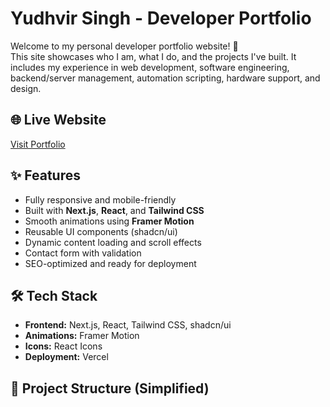 # Yudhvir Singh - Developer Portfolio

Welcome to my personal developer portfolio website! 🚀  
This site showcases who I am, what I do, and the projects I've built. It includes my experience in web development, software engineering, backend/server management, automation scripting, hardware support, and design.

## 🌐 Live Website

[Visit Portfolio]() 

## ✨ Features

- Fully responsive and mobile-friendly
- Built with **Next.js**, **React**, and **Tailwind CSS**
- Smooth animations using **Framer Motion**
- Reusable UI components (shadcn/ui)
- Dynamic content loading and scroll effects
- Contact form with validation
- SEO-optimized and ready for deployment

## 🛠️ Tech Stack

- **Frontend:** Next.js, React, Tailwind CSS, shadcn/ui
- **Animations:** Framer Motion
- **Icons:** React Icons
- **Deployment:** Vercel

## 📁 Project Structure (Simplified)

